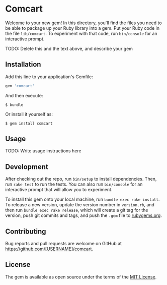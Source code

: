 # Comcart

Welcome to your new gem! In this directory, you'll find the files you need to be able to package up your Ruby library into a gem. Put your Ruby code in the file `lib/comcart`. To experiment with that code, run `bin/console` for an interactive prompt.

TODO: Delete this and the text above, and describe your gem

## Installation

Add this line to your application's Gemfile:

```ruby
gem 'comcart'
```

And then execute:

    $ bundle

Or install it yourself as:

    $ gem install comcart

## Usage

TODO: Write usage instructions here

## Development

After checking out the repo, run `bin/setup` to install dependencies. Then, run `rake test` to run the tests. You can also run `bin/console` for an interactive prompt that will allow you to experiment.

To install this gem onto your local machine, run `bundle exec rake install`. To release a new version, update the version number in `version.rb`, and then run `bundle exec rake release`, which will create a git tag for the version, push git commits and tags, and push the `.gem` file to [rubygems.org](https://rubygems.org).

## Contributing

Bug reports and pull requests are welcome on GitHub at https://github.com/[USERNAME]/comcart.


## License

The gem is available as open source under the terms of the [MIT License](http://opensource.org/licenses/MIT).

